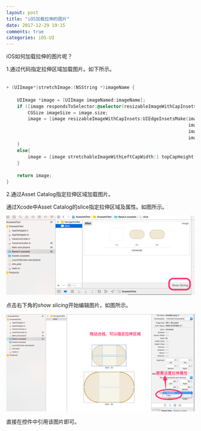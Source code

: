```yaml
---
layout: post
title: "iOS加载拉伸的图片"
date: 2017-12-29 19:15
comments: true
categories: iOS-UI
---
```


iOS如何加载拉伸的图片呢？
<!--more-->

1.通过代码指定拉伸区域加载图片。如下所示。

```objective-c

+ (UIImage*)stretchImage:(NSString *)imageName {
    
    UIImage *image = [UIImage imageNamed:imageName];
    if ([image respondsToSelector:@selector(resizableImageWithCapInsets:)]) {
        CGSize imageSize = image.size;
        image = [image resizableImageWithCapInsets:UIEdgeInsetsMake(imageSize.height/2,
                                                                    imageSize.width/2,
                                                                    imageSize.height/2,
                                                                    imageSize.width/2)];
    }
    else{
        image = [image stretchableImageWithLeftCapWidth:1 topCapHeight:1];
    }
    
    return image;
}

```

2.通过Asset Catalog指定拉伸区域加载图片。

通过Xcode中Asset Catalog的slice指定拉伸区域及属性。如图所示。

![image](/images/post/2017-12-29-iosjia-zai-la-shen-de-tu-pian/asset-catalog-slice.png) 
	
点击右下角的*show slicing*开始编辑图片，如图所示。

![image](/images/post/2017-12-29-iosjia-zai-la-shen-de-tu-pian/asset-catalog-slice-setting.png) 

直接在控件中引用该图片即可。